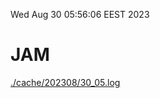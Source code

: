 Wed Aug 30 05:56:06 EEST 2023
# JAM
<a href='./cache/202308/30_05.log'>./cache/202308/30_05.log</a>
